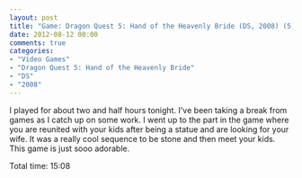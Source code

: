 ```yaml
---
layout: post
title: "Game: Dragon Quest 5: Hand of the Heavenly Bride (DS, 2008) (5)"
date: 2012-08-12 00:00
comments: true
categories:
- "Video Games"
- "Dragon Quest 5: Hand of the Heavenly Bride"
- "DS"
- "2008"
---
```


I played for about two and half hours tonight. I've been taking a
break from games as I catch up on some work. I went up to the part
in the game where you are reunited with your kids after being a
statue and are looking for your wife. It was a really cool
sequence to be stone and then meet your kids. This game is just
sooo adorable.

Total time: 15:08
